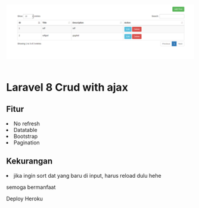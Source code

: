 <img src="img/screenshot.png">
<br>
<br>

# Laravel 8 Crud with ajax

##  Fitur
<li> No refresh
<li> Datatable
<li> Bootstrap
<li> Pagination

## Kekurangan
<li>  jika ingin sort dat yang baru di input, harus reload dulu hehe

semoga bermanfaat

Deploy <link href="https://laravel8-crud-ajax-faizalanwar.herokuapp.com/posts">Heroku